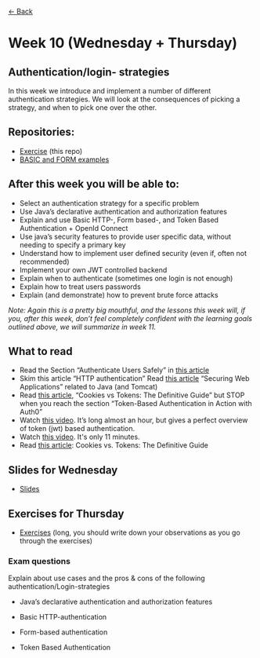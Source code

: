 [&larr; Back](../index.md)

# Week 10 (Wednesday + Thursday)

## Authentication/login- strategies
In this week we introduce and implement a number of different authentication strategies.
We will look at the consequences of picking a strategy, and when to pick one over the other.

## Repositories:

  * [Exercise](https://github.com/securitydatspring2019/Week-10.git) (this repo)
  * [BASIC and FORM examples](https://github.com/securitydatspring2019/week-10-examples.git)

## After this week you will be able to:
* Select an authentication strategy for a specific problem
* Use Java’s declarative authentication and authorization features
* Explain and use Basic HTTP-, Form based-, and Token Based Authentication + OpenId Connect
* Use java’s security features to provide user specific data, without needing to specify a primary key
* Understand how to implement user defined security (even if, often not recommended)
* Implement your own JWT controlled backend
* Explain when to authenticate (sometimes one login is not enough)
* Explain how to treat users passwords
* Explain (and demonstrate) how to prevent brute force attacks

_Note: Again this is a pretty big mouthful, and the lessons this week will, if you, after this week, don’t feel completely confident with the learning goals outlined above, we will summarize in week 11._

## What to read
* Read the Section “Authenticate Users Safely” in [this article](https://martinfowler.com/articles/web-security-basics.html)
* Skim this article “HTTP authentication”
Read [this article](https://developer.mozilla.org/en-US/docs/Web/HTTP/Authentication) “Securing Web Applications” related to Java (and Tomcat)
* Read [this article](https://docs.oracle.com/javaee/7/tutorial/security-webtier002.htm), “Cookies vs Tokens: The Definitive Guide” but STOP when you reach the section “Token-Based Authentication in Action with Auth0”
* Watch [this video](https://www.youtube.com/watch?v=67mezK3NzpU&t=3033s). It’s long almost an hour, but gives a perfect overview of token (jwt) based authentication.
* Watch [this video](https://www.youtube.com/watch?v=L1PDqJkedZ0). It's only 11 minutes.
* Read [this article](https://dzone.com/articles/cookies-vs-tokens-the-definitive-guide): Cookies vs. Tokens: The Definitive Guide

## Slides for Wednesday
* [Slides](http://slides.mydemos.dk/securityAuthentication/securityAuthentication.html#1)

## Exercises for Thursday
* [Exercises](https://docs.google.com/document/d/17qAmASaAAjEAWindIglrdg78LFVitqBklogn8OxjxsQ/edit?usp=sharing)  (long, you should write down your observations as you go through the exercises)

### Exam questions

Explain about use cases and the pros & cons of the following authentication/Login-strategies
* Java’s declarative authentication and authorization features  

* Basic HTTP-authentication
* Form-based authentication
* Token Based Authentication

